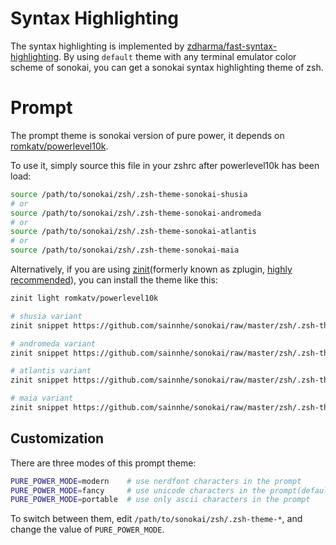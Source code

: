 # Syntax Highlighting

The syntax highlighting is implemented by [zdharma/fast-syntax-highlighting](https://github.com/zdharma/fast-syntax-highlighting). By using `default` theme with any terminal emulator color scheme of sonokai, you can get a sonokai syntax highlighting theme of zsh.

# Prompt

The prompt theme is sonokai version of pure power, it depends on [romkatv/powerlevel10k](https://github.com/romkatv/powerlevel10k).

To use it, simply source this file in your zshrc after powerlevel10k has been load:

```sh
source /path/to/sonokai/zsh/.zsh-theme-sonokai-shusia
# or
source /path/to/sonokai/zsh/.zsh-theme-sonokai-andromeda
# or
source /path/to/sonokai/zsh/.zsh-theme-sonokai-atlantis
# or
source /path/to/sonokai/zsh/.zsh-theme-sonokai-maia
```

Alternatively, if you are using [zinit](https://github.com/zdharma/zinit)(formerly known as zplugin, [highly recommended](https://gist.github.com/laggardkernel/4a4c4986ccdcaf47b91e8227f9868ded)), you can install the theme like this:

```zsh
zinit light romkatv/powerlevel10k

# shusia variant
zinit snippet https://github.com/sainnhe/sonokai/raw/master/zsh/.zsh-theme-sonokai-shusia

# andromeda variant
zinit snippet https://github.com/sainnhe/sonokai/raw/master/zsh/.zsh-theme-sonokai-andromeda

# atlantis variant
zinit snippet https://github.com/sainnhe/sonokai/raw/master/zsh/.zsh-theme-sonokai-atlantis

# maia variant
zinit snippet https://github.com/sainnhe/sonokai/raw/master/zsh/.zsh-theme-sonokai-maia
```

## Customization

There are three modes of this prompt theme:

```zsh
PURE_POWER_MODE=modern    # use nerdfont characters in the prompt
PURE_POWER_MODE=fancy     # use unicode characters in the prompt(default)
PURE_POWER_MODE=portable  # use only ascii characters in the prompt
```

To switch between them, edit `/path/to/sonokai/zsh/.zsh-theme-*`, and change the value of `PURE_POWER_MODE`.

